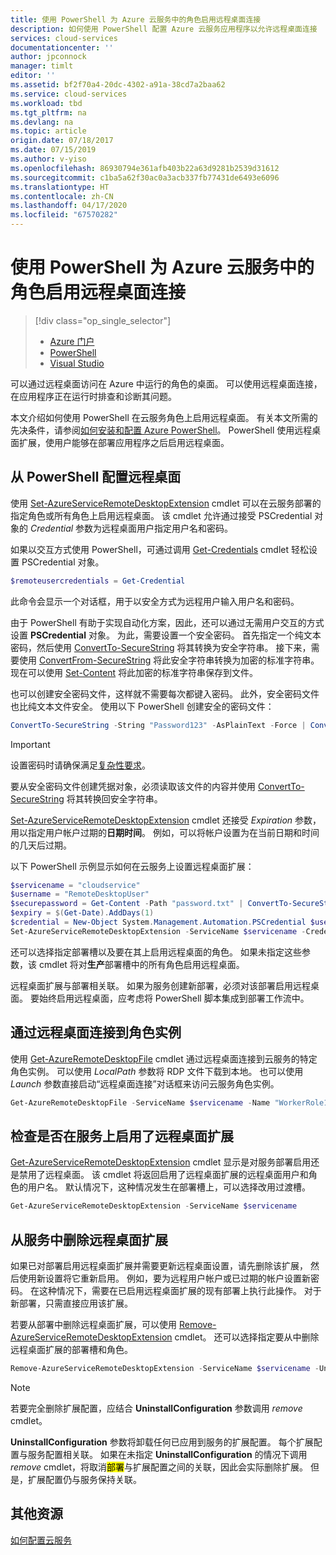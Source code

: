 ```yaml
---
title: 使用 PowerShell 为 Azure 云服务中的角色启用远程桌面连接
description: 如何使用 PowerShell 配置 Azure 云服务应用程序以允许远程桌面连接
services: cloud-services
documentationcenter: ''
author: jpconnock
manager: timlt
editor: ''
ms.assetid: bf2f70a4-20dc-4302-a91a-38cd7a2baa62
ms.service: cloud-services
ms.workload: tbd
ms.tgt_pltfrm: na
ms.devlang: na
ms.topic: article
origin.date: 07/18/2017
ms.date: 07/15/2019
ms.author: v-yiso
ms.openlocfilehash: 86930794e361afb403b22a63d9281b2539d31612
ms.sourcegitcommit: c1ba5a62f30ac0a3acb337fb77431de6493e6096
ms.translationtype: HT
ms.contentlocale: zh-CN
ms.lasthandoff: 04/17/2020
ms.locfileid: "67570282"
---
```

# <a name="enable-remote-desktop-connection-for-a-role-in-azure-cloud-services-using-powershell"></a>使用 PowerShell 为 Azure 云服务中的角色启用远程桌面连接

> [!div class="op_single_selector"]
> * [Azure 门户](./cloud-services-role-enable-remote-desktop-new-portal.md)
> * [PowerShell](./cloud-services-role-enable-remote-desktop-powershell.md)
> * [Visual Studio](cloud-services-role-enable-remote-desktop-visual-studio.md)
>
>

可以通过远程桌面访问在 Azure 中运行的角色的桌面。 可以使用远程桌面连接，在应用程序正在运行时排查和诊断其问题。 

本文介绍如何使用 PowerShell 在云服务角色上启用远程桌面。 有关本文所需的先决条件，请参阅[如何安装和配置 Azure PowerShell](../powershell-install-configure.md)。 PowerShell 使用远程桌面扩展，使用户能够在部署应用程序之后启用远程桌面。

## <a name="configure-remote-desktop-from-powershell"></a>从 PowerShell 配置远程桌面

使用 [Set-AzureServiceRemoteDesktopExtension](https://docs.microsoft.com/en-us/powershell/module/servicemanagement/azure/set-azureserviceremotedesktopextension?view=azuresmps-3.7.0) cmdlet 可以在云服务部署的指定角色或所有角色上启用远程桌面。 该 cmdlet 允许通过接受 PSCredential 对象的 *Credential* 参数为远程桌面用户指定用户名和密码。

如果以交互方式使用 PowerShell，可通过调用 [Get-Credentials](https://technet.microsoft.com/zh-cn/library/hh849815.aspx) cmdlet 轻松设置 PSCredential 对象。 

```powershell
$remoteusercredentials = Get-Credential
```

此命令会显示一个对话框，用于以安全方式为远程用户输入用户名和密码。

由于 PowerShell 有助于实现自动化方案，因此，还可以通过无需用户交互的方式设置 **PSCredential** 对象。 为此，需要设置一个安全密码。 首先指定一个纯文本密码，然后使用 [ConvertTo-SecureString](https://technet.microsoft.com/library/hh849818.aspx) 将其转换为安全字符串。 接下来，需要使用 [ConvertFrom-SecureString](https://technet.microsoft.com/library/hh849814.aspx) 将此安全字符串转换为加密的标准字符串。 现在可以使用 [Set-Content](https://technet.microsoft.com/library/ee176959.aspx) 将此加密的标准字符串保存到文件。

也可以创建安全密码文件，这样就不需要每次都键入密码。 此外，安全密码文件也比纯文本文件安全。 使用以下 PowerShell 创建安全的密码文件：

```powershell
ConvertTo-SecureString -String "Password123" -AsPlainText -Force | ConvertFrom-SecureString | Set-Content "password.txt"
```

> [!IMPORTANT]
> 设置密码时请确保满足[复杂性要求](https://technet.microsoft.com/library/cc786468.aspx)。
>
>

要从安全密码文件创建凭据对象，必须读取该文件的内容并使用 [ConvertTo-SecureString](https://technet.microsoft.com/library/hh849818.aspx) 将其转换回安全字符串。

[Set-AzureServiceRemoteDesktopExtension](https://docs.microsoft.com/en-us/powershell/module/servicemanagement/azure/set-azureserviceremotedesktopextension?view=azuresmps-3.7.0) cmdlet 还接受 *Expiration* 参数，用以指定用户帐户过期的**日期时间**。 例如，可以将帐户设置为在当前日期和时间的几天后过期。

以下 PowerShell 示例显示如何在云服务上设置远程桌面扩展：

```powershell
$servicename = "cloudservice"
$username = "RemoteDesktopUser"
$securepassword = Get-Content -Path "password.txt" | ConvertTo-SecureString
$expiry = $(Get-Date).AddDays(1)
$credential = New-Object System.Management.Automation.PSCredential $username,$securepassword
Set-AzureServiceRemoteDesktopExtension -ServiceName $servicename -Credential $credential -Expiration $expiry
```
还可以选择指定部署槽以及要在其上启用远程桌面的角色。 如果未指定这些参数，该 cmdlet 将对**生产**部署槽中的所有角色启用远程桌面。

远程桌面扩展与部署相关联。 如果为服务创建新部署，必须对该部署启用远程桌面。 要始终启用远程桌面，应考虑将 PowerShell 脚本集成到部署工作流中。

## <a name="remote-desktop-into-a-role-instance"></a>通过远程桌面连接到角色实例
使用 [Get-AzureRemoteDesktopFile](https://docs.microsoft.com/en-us/powershell/module/servicemanagement/azure/get-azureremotedesktopfile?view=azuresmps-3.7.0) cmdlet 通过远程桌面连接到云服务的特定角色实例。 可以使用 *LocalPath* 参数将 RDP 文件下载到本地。 也可以使用 *Launch* 参数直接启动“远程桌面连接”对话框来访问云服务角色实例。

```powershell
Get-AzureRemoteDesktopFile -ServiceName $servicename -Name "WorkerRole1_IN_0" -Launch
```


## <a name="check-if-remote-desktop-extension-is-enabled-on-a-service"></a>检查是否在服务上启用了远程桌面扩展
[Get-AzureServiceRemoteDesktopExtension](https://docs.microsoft.com/en-us/powershell/module/servicemanagement/azure/get-azureremotedesktopfile?view=azuresmps-3.7.0) cmdlet 显示是对服务部署启用还是禁用了远程桌面。 该 cmdlet 将返回启用了远程桌面扩展的远程桌面用户和角色的用户名。 默认情况下，这种情况发生在部署槽上，可以选择改用过渡槽。

```powershell
Get-AzureServiceRemoteDesktopExtension -ServiceName $servicename
```

## <a name="remove-remote-desktop-extension-from-a-service"></a>从服务中删除远程桌面扩展
如果已对部署启用远程桌面扩展并需要更新远程桌面设置，请先删除该扩展， 然后使用新设置将它重新启用。 例如，要为远程用户帐户或已过期的帐户设置新密码。 在这种情况下，需要在已启用远程桌面扩展的现有部署上执行此操作。 对于新部署，只需直接应用该扩展。

若要从部署中删除远程桌面扩展，可以使用 [Remove-AzureServiceRemoteDesktopExtension](https://docs.microsoft.com/en-us/powershell/module/servicemanagement/azure/remove-azureserviceremotedesktopextension?view=azuresmps-3.7.0) cmdlet。 还可以选择指定要从中删除远程桌面扩展的部署槽和角色。

```powershell
Remove-AzureServiceRemoteDesktopExtension -ServiceName $servicename -UninstallConfiguration
```

> [!NOTE]
> 若要完全删除扩展配置，应结合 **UninstallConfiguration** 参数调用 *remove* cmdlet。
>
> **UninstallConfiguration** 参数将卸载任何已应用到服务的扩展配置。 每个扩展配置与服务配置相关联。 如果在未指定 **UninstallConfiguration** 的情况下调用 *remove* cmdlet，将取消<mark>部署</mark>与扩展配置之间的关联，因此会实际删除扩展。 但是，扩展配置仍与服务保持关联。
>
>

## <a name="additional-resources"></a>其他资源

[如何配置云服务](cloud-services-how-to-configure-portal.md)
